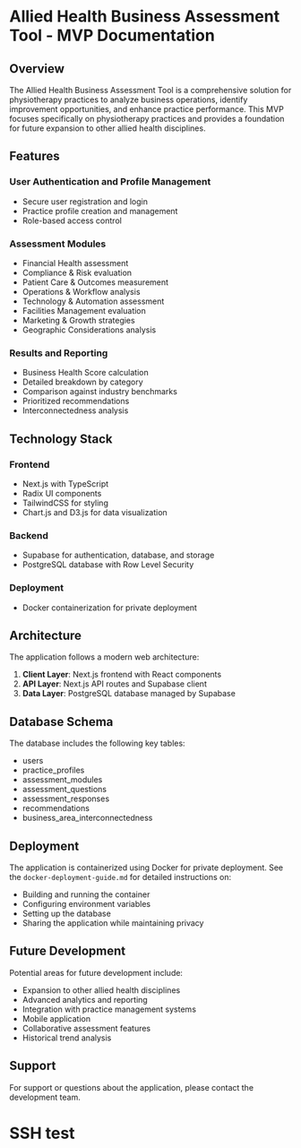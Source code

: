 # Allied Health Business Assessment Tool - MVP Documentation

## Overview

The Allied Health Business Assessment Tool is a comprehensive solution for physiotherapy practices to analyze business operations, identify improvement opportunities, and enhance practice performance. This MVP focuses specifically on physiotherapy practices and provides a foundation for future expansion to other allied health disciplines.

## Features

### User Authentication and Profile Management
- Secure user registration and login
- Practice profile creation and management
- Role-based access control

### Assessment Modules
- Financial Health assessment
- Compliance & Risk evaluation
- Patient Care & Outcomes measurement
- Operations & Workflow analysis
- Technology & Automation assessment
- Facilities Management evaluation
- Marketing & Growth strategies
- Geographic Considerations analysis

### Results and Reporting
- Business Health Score calculation
- Detailed breakdown by category
- Comparison against industry benchmarks
- Prioritized recommendations
- Interconnectedness analysis

## Technology Stack

### Frontend
- Next.js with TypeScript
- Radix UI components
- TailwindCSS for styling
- Chart.js and D3.js for data visualization

### Backend
- Supabase for authentication, database, and storage
- PostgreSQL database with Row Level Security

### Deployment
- Docker containerization for private deployment

## Architecture

The application follows a modern web architecture:

1. **Client Layer**: Next.js frontend with React components
2. **API Layer**: Next.js API routes and Supabase client
3. **Data Layer**: PostgreSQL database managed by Supabase

## Database Schema

The database includes the following key tables:
- users
- practice_profiles
- assessment_modules
- assessment_questions
- assessment_responses
- recommendations
- business_area_interconnectedness

## Deployment

The application is containerized using Docker for private deployment. See the `docker-deployment-guide.md` for detailed instructions on:
- Building and running the container
- Configuring environment variables
- Setting up the database
- Sharing the application while maintaining privacy

## Future Development

Potential areas for future development include:
- Expansion to other allied health disciplines
- Advanced analytics and reporting
- Integration with practice management systems
- Mobile application
- Collaborative assessment features
- Historical trend analysis

## Support

For support or questions about the application, please contact the development team.
# SSH test
